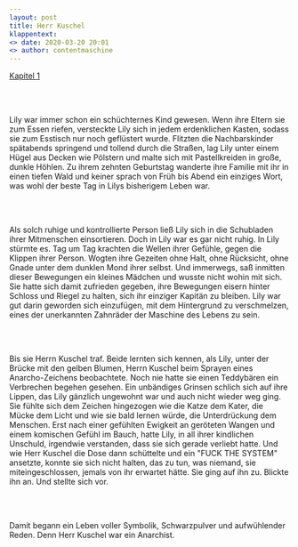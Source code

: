 ```yaml
---
layout: post
title: Herr Kuschel
klappentext:
<> date: 2020-03-20 20:01
<> author: contentmaschine
---
```


<p align="justify"> 
  
<u>Kapitel 1</u>

<br><br>

Lily war immer schon ein schüchternes Kind gewesen. Wenn ihre Eltern sie zum Essen riefen, versteckte Lily sich in jedem erdenklichen Kasten, sodass sie zum Esstisch nur noch geflüstert wurde. Flitzten die Nachbarskinder spätabends springend und tollend durch die Straßen, lag Lily unter einem Hügel aus Decken wie Pölstern und malte sich mit Pastellkreiden in große, dunkle Höhlen. Zu ihrem zehnten Geburtstag wanderte ihre Familie mit ihr in einen tiefen Wald und keiner sprach von Früh bis Abend ein einziges Wort, was wohl der beste Tag in Lilys bisherigem Leben war. 

<br><br>

Als solch ruhige und kontrollierte Person ließ Lily sich in die Schubladen ihrer Mitmenschen einsortieren. Doch in Lily war es gar nicht ruhig. In Lily stürmte es. Tag um Tag krachten die Wellen ihrer Gefühle, gegen die Klippen ihrer Person. Wogten ihre Gezeiten ohne Halt, ohne Rücksicht, ohne Gnade unter dem dunklen Mond ihrer selbst. Und immerwegs, saß inmitten dieser Bewegungen ein kleines Mädchen und wusste nicht wohin mit sich. Sie hatte sich damit zufrieden gegeben, ihre Bewegungen eisern hinter Schloss und Riegel zu halten, sich ihr einziger Kapitän zu bleiben. Lily war gut darin geworden sich einzufügen, mit dem Hintergrund zu verschmelzen, eines der unerkannten Zahnräder der Maschine des Lebens zu sein. 

<br><br>

Bis sie Herrn Kuschel traf. Beide lernten sich kennen, als Lily, unter der Brücke mit den gelben Blumen, Herrn Kuschel beim Sprayen eines Anarcho-Zeichens beobachtete. Noch nie hatte sie einen Teddybären ein Verbrechen begehen gesehen. Ein unbändiges Grinsen schlich sich auf ihre Lippen, das Lily gänzlich ungewohnt war und auch nicht wieder weg ging. Sie fühlte sich dem Zeichen hingezogen wie die Katze dem Kater, die Mücke dem Licht und wie sie bald lernen würde, die Unterdrückung dem Menschen. Erst nach einer gefühlten Ewigkeit an geröteten Wangen und einem komischen Gefühl im Bauch, hatte Lily, in all ihrer kindlichen Unschuld, irgendwie verstanden, dass sie sich gerade verliebt hatte. Und wie Herr Kuschel die Dose dann schüttelte und ein "FUCK THE SYSTEM" ansetzte, konnte sie sich nicht halten, das zu tun, was niemand, sie miteingeschlossen, jemals von ihr erwartet hätte. Sie ging auf ihn zu. Blickte ihn an. Und stellte sich vor. 

<br><br>

Damit begann ein Leben voller Symbolik, Schwarzpulver und aufwühlender Reden. Denn Herr Kuschel war ein Anarchist. 

</p>
